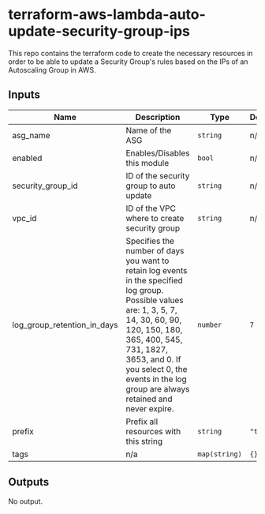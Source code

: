 # terraform-aws-lambda-auto-update-security-group-ips

This repo contains the terraform code to create the necessary resources in order to be able to update a Security Group's rules based on the IPs of an Autoscaling Group in AWS.

## Inputs

| Name | Description | Type | Default | Required |
|------|-------------|------|---------|:--------:|
| asg\_name | Name of the ASG | `string` | n/a | yes |
| enabled | Enables/Disables this module | `bool` | n/a | yes |
| security\_group\_id | ID of the security group to auto update | `string` | n/a | yes |
| vpc\_id | ID of the VPC where to create security group | `string` | n/a | yes |
| log\_group\_retention\_in\_days | Specifies the number of days you want to retain log events in the specified log group. Possible values are: 1, 3, 5, 7, 14, 30, 60, 90, 120, 150, 180, 365, 400, 545, 731, 1827, 3653, and 0. If you select 0, the events in the log group are always retained and never expire. | `number` | `7` | no |
| prefix | Prefix all resources with this string | `string` | `"tf-"` | no |
| tags | n/a | `map(string)` | `{}` | no |

## Outputs

No output.

